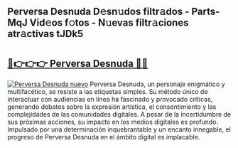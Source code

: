 ## Perversa Desnuda D𝚎sn𝚞dos filtr𝚊dos - Parts-MqJ Vid𝚎os f𝚘tos - N𝚞evas filtr𝚊ciones atr𝚊ctivas tJDk5

# <h2><a href="http://mb9plf.tromn.icu/?c=Perversa+Desnuda">🔗👉👉👉 Perversa Desnuda 🔗🔗</a></h2>

[![Perversa Desnuda nuevo](https://i.imgur.com/pEAQMta.gif)](http://mb9plf.tromn.icu/?c=Perversa+Desnuda)
Perversa Desnuda, un personaje enigmático y multifacético, se resiste a las etiquetas simples. Su método único de interactuar con audiencias en línea ha fascinado y provocado críticas, generando debates sobre la expresión artística, el consentimiento y las complejidades de las comunidades digitales. A pesar de la incertidumbre de sus próximas acciones, su impacto en los medios digitales es profundo. Impulsado por una determinación inquebrantable y un encanto innegable, el progreso de Perversa Desnuda en el ámbito digital es implacable.
